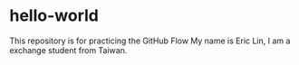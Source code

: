 # hello-world
This repository is for practicing the GitHub Flow
My name is Eric Lin, I am a exchange student from Taiwan.
